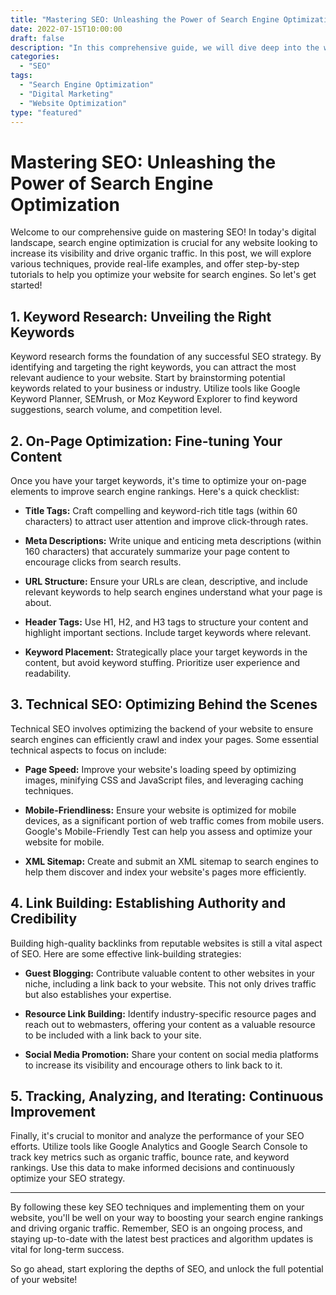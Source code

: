 ```yaml
--- 
title: "Mastering SEO: Unleashing the Power of Search Engine Optimization"
date: 2022-07-15T10:00:00
draft: false
description: "In this comprehensive guide, we will dive deep into the world of SEO, providing you with examples, tutorials, and tricks to help you boost your website's ranking and drive organic traffic."
categories: 
  - "SEO"
tags: 
  - "Search Engine Optimization"
  - "Digital Marketing"
  - "Website Optimization"
type: "featured"
---
```


# Mastering SEO: Unleashing the Power of Search Engine Optimization

Welcome to our comprehensive guide on mastering SEO! In today's digital landscape, search engine optimization is crucial for any website looking to increase its visibility and drive organic traffic. In this post, we will explore various techniques, provide real-life examples, and offer step-by-step tutorials to help you optimize your website for search engines. So let's get started!

## 1. Keyword Research: Unveiling the Right Keywords

Keyword research forms the foundation of any successful SEO strategy. By identifying and targeting the right keywords, you can attract the most relevant audience to your website. Start by brainstorming potential keywords related to your business or industry. Utilize tools like Google Keyword Planner, SEMrush, or Moz Keyword Explorer to find keyword suggestions, search volume, and competition level.

## 2. On-Page Optimization: Fine-tuning Your Content

Once you have your target keywords, it's time to optimize your on-page elements to improve search engine rankings. Here's a quick checklist:

- **Title Tags:** Craft compelling and keyword-rich title tags (within 60 characters) to attract user attention and improve click-through rates.
  
- **Meta Descriptions:** Write unique and enticing meta descriptions (within 160 characters) that accurately summarize your page content to encourage clicks from search results.

- **URL Structure:** Ensure your URLs are clean, descriptive, and include relevant keywords to help search engines understand what your page is about.

- **Header Tags:** Use H1, H2, and H3 tags to structure your content and highlight important sections. Include target keywords where relevant.

- **Keyword Placement:** Strategically place your target keywords in the content, but avoid keyword stuffing. Prioritize user experience and readability.

## 3. Technical SEO: Optimizing Behind the Scenes

Technical SEO involves optimizing the backend of your website to ensure search engines can efficiently crawl and index your pages. Some essential technical aspects to focus on include:

- **Page Speed:** Improve your website's loading speed by optimizing images, minifying CSS and JavaScript files, and leveraging caching techniques.

- **Mobile-Friendliness:** Ensure your website is optimized for mobile devices, as a significant portion of web traffic comes from mobile users. Google's Mobile-Friendly Test can help you assess and optimize your website for mobile.

- **XML Sitemap:** Create and submit an XML sitemap to search engines to help them discover and index your website's pages more efficiently.

## 4. Link Building: Establishing Authority and Credibility

Building high-quality backlinks from reputable websites is still a vital aspect of SEO. Here are some effective link-building strategies:

- **Guest Blogging:** Contribute valuable content to other websites in your niche, including a link back to your website. This not only drives traffic but also establishes your expertise.

- **Resource Link Building:** Identify industry-specific resource pages and reach out to webmasters, offering your content as a valuable resource to be included with a link back to your site.

- **Social Media Promotion:** Share your content on social media platforms to increase its visibility and encourage others to link back to it.

## 5. Tracking, Analyzing, and Iterating: Continuous Improvement

Finally, it's crucial to monitor and analyze the performance of your SEO efforts. Utilize tools like Google Analytics and Google Search Console to track key metrics such as organic traffic, bounce rate, and keyword rankings. Use this data to make informed decisions and continuously optimize your SEO strategy.

---

By following these key SEO techniques and implementing them on your website, you'll be well on your way to boosting your search engine rankings and driving organic traffic. Remember, SEO is an ongoing process, and staying up-to-date with the latest best practices and algorithm updates is vital for long-term success.

So go ahead, start exploring the depths of SEO, and unlock the full potential of your website!
